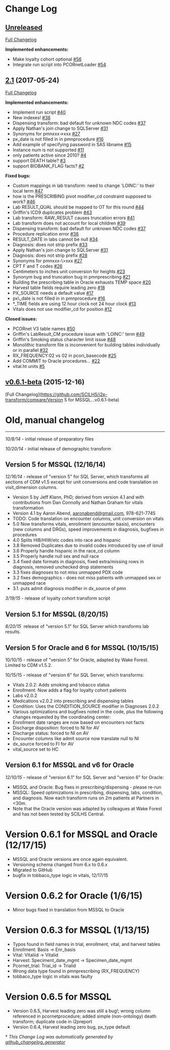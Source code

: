# Change Log

## [Unreleased](https://github.com/SCILHS/i2p-transform/tree/HEAD)

[Full Changelog](https://github.com/SCILHS/i2p-transform/compare/2.1...HEAD)

**Implemented enhancements:**

- Make loyalty cohort optional [\#56](https://github.com/SCILHS/i2p-transform/issues/56)
- Integrate run script into PCORnetLoader [\#54](https://github.com/SCILHS/i2p-transform/issues/54)

## [2.1](https://github.com/SCILHS/i2p-transform/tree/2.1) (2017-05-24)
[Full Changelog](https://github.com/SCILHS/i2p-transform/compare/v0.6.1-beta...2.1)

**Implemented enhancements:**

- Implement run script [\#40](https://github.com/SCILHS/i2p-transform/issues/40)
- New indexes! [\#38](https://github.com/SCILHS/i2p-transform/issues/38)
- Dispensing transform: bad default for unknown NDC codes [\#37](https://github.com/SCILHS/i2p-transform/issues/37)
- Apply Nathan's join change to SQLServer [\#31](https://github.com/SCILHS/i2p-transform/issues/31)
- Synonyms for pmnxxx-\>xxx [\#27](https://github.com/SCILHS/i2p-transform/issues/27)
- px\_date is not filled in in pmnprocedure [\#16](https://github.com/SCILHS/i2p-transform/issues/16)
- Add example of specifying password in SAS libname [\#15](https://github.com/SCILHS/i2p-transform/issues/15)
- Instance num is not supported [\#11](https://github.com/SCILHS/i2p-transform/issues/11)
- only patients active since 2010? [\#4](https://github.com/SCILHS/i2p-transform/issues/4)
- support DEATH table? [\#3](https://github.com/SCILHS/i2p-transform/issues/3)
- support BIOBANK\_FLAG facts? [\#2](https://github.com/SCILHS/i2p-transform/issues/2)

**Fixed bugs:**

- Custom mappings in lab transform: need to change 'LOINC:' to their local term [\#47](https://github.com/SCILHS/i2p-transform/issues/47)
- how is the PRESCRIBING pivot modifier\_cd constraint supposed to work? [\#46](https://github.com/SCILHS/i2p-transform/issues/46)
- Lab RESULT\_QUAL should be mapped to OT for this round [\#44](https://github.com/SCILHS/i2p-transform/issues/44)
- Griffin's ICD9 duplicates problem [\#43](https://github.com/SCILHS/i2p-transform/issues/43)
- Lab transform: RAW\_RESULT causes truncation errors [\#41](https://github.com/SCILHS/i2p-transform/issues/41)
- Lab transform does not account for local children [\#39](https://github.com/SCILHS/i2p-transform/issues/39)
- Dispensing transform: bad default for unknown NDC codes [\#37](https://github.com/SCILHS/i2p-transform/issues/37)
- Procedure replication error [\#36](https://github.com/SCILHS/i2p-transform/issues/36)
- RESULT\_DATE in labs cannot be null [\#34](https://github.com/SCILHS/i2p-transform/issues/34)
- Diagnosis: does not strip prefix [\#33](https://github.com/SCILHS/i2p-transform/issues/33)
- Apply Nathan's join change to SQLServer [\#31](https://github.com/SCILHS/i2p-transform/issues/31)
- Diagnosis: does not strip prefix [\#28](https://github.com/SCILHS/i2p-transform/issues/28)
- Synonyms for pmnxxx-\\>xxx [\#27](https://github.com/SCILHS/i2p-transform/issues/27)
- CPT F and T codes [\#26](https://github.com/SCILHS/i2p-transform/issues/26)
- Centimeters to inches unit conversion for heights [\#23](https://github.com/SCILHS/i2p-transform/issues/23)
- Synonym bug and truncation bug in pmnprescribing [\#21](https://github.com/SCILHS/i2p-transform/issues/21)
- Building the prescribing table in Oracle exhausts TEMP space [\#20](https://github.com/SCILHS/i2p-transform/issues/20)
- Harvest table fields require leading zero [\#18](https://github.com/SCILHS/i2p-transform/issues/18)
- PX\_SOURCE needs a default value  [\#17](https://github.com/SCILHS/i2p-transform/issues/17)
- px\\_date is not filled in in pmnprocedure [\#16](https://github.com/SCILHS/i2p-transform/issues/16)
- \*\_TIME fields are using 12 hour clock not 24 hour clock [\#13](https://github.com/SCILHS/i2p-transform/issues/13)
- Vitals does not use modifier\_cd for position [\#12](https://github.com/SCILHS/i2p-transform/issues/12)

**Closed issues:**

- PCORnet V3 table names [\#50](https://github.com/SCILHS/i2p-transform/issues/50)
- Griffin's LabResult\_CM procedure issue with 'LOINC:' term [\#49](https://github.com/SCILHS/i2p-transform/issues/49)
- Griffin's Smoking status character limit issue [\#48](https://github.com/SCILHS/i2p-transform/issues/48)
- Monolithic transform file is inconvenient for building tables individually or in parallel [\#32](https://github.com/SCILHS/i2p-transform/issues/32)
- RX\_FREQUENCY:02 vs 02 in pcori\_basecode [\#25](https://github.com/SCILHS/i2p-transform/issues/25)
- Add COMMIT to Oracle procedures... [\#22](https://github.com/SCILHS/i2p-transform/issues/22)
- vital.ht units [\#5](https://github.com/SCILHS/i2p-transform/issues/5)

## [v0.6.1-beta](https://github.com/SCILHS/i2p-transform/tree/v0.6.1-beta) (2015-12-16)
[Full Changelog](https://github.com/SCILHS/i2p-transform/compare/Version 5 for MSSQL...v0.6.1-beta)

# Old, manual changelog
---------
*10/8/14* - initial release of preparatory files

*10/20/14* - initial release of demographic transform

## Version 5 for MSSQL (12/16/14)

*12/16/14* - release of "version 5" for SQL Server, which transforms all sections of CDM v1.5 except for unit conversions and code translation on visit_dimension columns.  

- Version 5 by Jeff Klann, PhD; derived from version 4.1 and with contributions from Dan Connolly and Nathan Graham for vitals transformation
- Version 4.1 by Aaron Abend, aaronabend@gmail.com, 978-621-7745
- TODO: Code translation on encounter columns, unit conversion on vitals
- 5.0 Now transforms vitals, enrollment (encounter basis), encounters (new columns and DRGs), speed improvements in diagnosis, bugfixes in procedures
- 4.0 Splits HIB/HIW/etc codes into race and hispanic 
- 3.8 Removed Duplicates due to invalid codes introduced by use of isnull
- 3.6 Properly handle hispanic in the race_cd column
- 3.5 Properly handle null sex and null race 
- 3.4 fixed date formats in diagnosis, fixed extra/missing rows in diagnosis, removed unchecked drop statements
- 3.3 fixes diagnoses to not miss unmapped PDX code
- 3.2 fixes demographics - does not miss patients with unmapped sex or unmapped race
- 3.1. puts admit diagnosis modifier in dx_source of pmn

*3/19/15* - release of loyalty cohort transform script

## Version 5.1 for MSSQL (8/20/15)

*8/20/15* ­ release of "version 5.1" for SQL Server which transforms lab results.

## Version 5 for Oracle and 6 for MSSQL (10/15/15)

10/10/15 - release of "version 5" for Oracle, adapted by Wake Forest. Limited to CDM v1.5.2.

10/15/15 - release of "version 6" for SQL Server, which transforms:

- Vitals 2.0.2: Adds smoking and tobacco status
- Enrollment: Now adds a flag for loyalty cohort patients
- Labs v2.0.2
- Medications v2.0.2 into prescribing and dispensing tables
- Condition: Uses the CONDITION_SOURCE modifier in Diagnoses 2.0.2
- Various optimizations and bugfixes noted in the code, plus the following changes requested by the coordinating center:
 - Enrollment date ranges are now based on encounters not facts
 - Discharge disposition: forced to NI for AV
 - Discharge status: forced to NI on AV
 - Encounter columns like admit source now translate null to NI
 - dx_source forced to FI for AV
 - vital_source set to HC

## Version 6.1 for MSSQL and v6 for Oracle

*12/10/15* - release of "version 6.1" for SQL Server and "version 6" for Oracle:

- MSSQL and Oracle: Bug fixes in prescribing/dispensing - please re-run
- MSSQL: Speed optimizations in prescribing, dispensing, labs, condition, and diagnosis. Now each transform runs on 2m patients at Partners in <30m.
- Note that the Oracle version was adapted by colleagues at Wake Forest and has not been tested by SCILHS Central.

# Version 0.6.1 for MSSQL and Oracle (12/17/15)

- MSSQL and Oracle versions are once again equivalent. 
- Versioning schema changed from 6.x to 0.6.x
- Migrated to GitHub
- bugfix in tobbaco_type logic in vitals, 12/17/15

# Version 0.6.2 for Oracle (1/6/15)

- Minor bugs fixed in translation from MSSQL to Oracle

# Version 0.6.3 for MSSQL (1/13/15)

- Typos found in field names in trial, enrollment, vital, and harvest tables 
 - Enrollment:	Basis	-> Enr_basis
 - Vital:	Vitaliid	-> Vitalid
 - Harvest:	Speciment_date_mgmt	-> Specimen_date_mgmt
 - Pcornet_trial:	Trial_id ->	Trialid
- Wrong data type found in pmnprescribing (RX_FREQUENCY)
- tobbaco_type logic in vitals was faulty

# Version 0.6.5 for MSSQL

- Version 0.6.5, Harvest leading zero was still a bug!; wrong column referenced in pcornetprocedure; added simple (non-ontology) death transform; duplicate code in i2preport
- Version 0.6.4, Harvest leading zero bug, px_type default


\* *This Change Log was automatically generated by [github_changelog_generator](https://github.com/skywinder/Github-Changelog-Generator)*